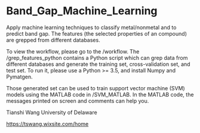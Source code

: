 # Band_Gap_Machine_Learning
Apply machine learning techniques to classify metal/nonmetal and to predict band gap. The features (the selected properties of an compound) are grepped from different databases.

To view the workflow, please go to the /workflow.
The /grep_features_python contains a Python script which can grep data from different databases and generate the training set, cross-validation set, and test set. To run it, please use a Python >= 3.5, and install Numpy and Pymatgen.

Those generated set can be used to train support vector machine (SVM) models using the MATLAB code in /SVM_MATLAB. In the MATLAB code,  the messages printed on screen and comments can help you. 

Tianshi Wang
University of Delaware

https://tswang.wixsite.com/home
